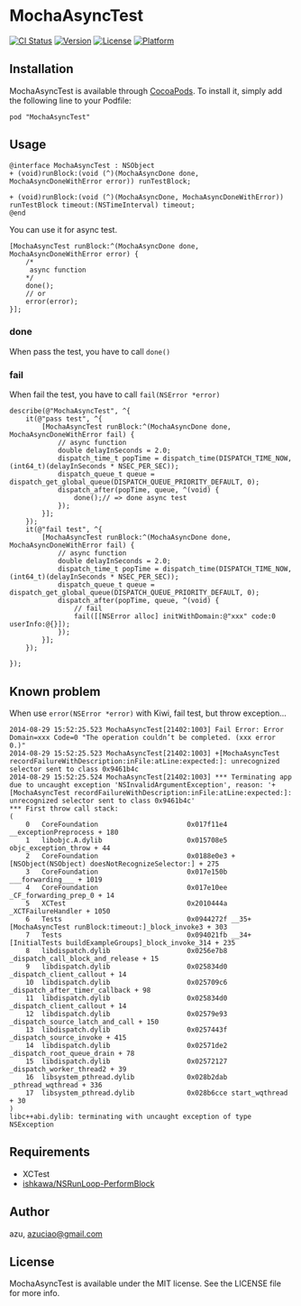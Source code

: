 # MochaAsyncTest

[![CI Status](http://img.shields.io/travis/azu/MochaAsyncTest.svg?style=flat)](https://travis-ci.org/azu/MochaAsyncTest)
[![Version](https://img.shields.io/cocoapods/v/MochaAsyncTest.svg?style=flat)](http://cocoadocs.org/docsets/MochaAsyncTest)
[![License](https://img.shields.io/cocoapods/l/MochaAsyncTest.svg?style=flat)](http://cocoadocs.org/docsets/MochaAsyncTest)
[![Platform](https://img.shields.io/cocoapods/p/MochaAsyncTest.svg?style=flat)](http://cocoadocs.org/docsets/MochaAsyncTest)


## Installation

MochaAsyncTest is available through [CocoaPods](http://cocoapods.org). To install
it, simply add the following line to your Podfile:

    pod "MochaAsyncTest"

## Usage

```objc
@interface MochaAsyncTest : NSObject
+ (void)runBlock:(void (^)(MochaAsyncDone done, MochaAsyncDoneWithError error)) runTestBlock;

+ (void)runBlock:(void (^)(MochaAsyncDone, MochaAsyncDoneWithError)) runTestBlock timeout:(NSTimeInterval) timeout;
@end
```

You can use it for async test.

```objc
[MochaAsyncTest runBlock:^(MochaAsyncDone done, MochaAsyncDoneWithError error) {
    /*
     async function
    */
    done();
    // or
    error(error);
}];
```

### done

When pass the test, you have to call `done()`

### fail

When fail the test, you have to call `fail(NSError *error)`

```objc
describe(@"MochaAsyncTest", ^{
    it(@"pass test", ^{
        [MochaAsyncTest runBlock:^(MochaAsyncDone done, MochaAsyncDoneWithError fail) {
            // async function
            double delayInSeconds = 2.0;
            dispatch_time_t popTime = dispatch_time(DISPATCH_TIME_NOW, (int64_t)(delayInSeconds * NSEC_PER_SEC));
            dispatch_queue_t queue = dispatch_get_global_queue(DISPATCH_QUEUE_PRIORITY_DEFAULT, 0);
            dispatch_after(popTime, queue, ^(void) {
                done();// => done async test
            });
        }];
    });
    it(@"fail test", ^{
        [MochaAsyncTest runBlock:^(MochaAsyncDone done, MochaAsyncDoneWithError fail) {
            // async function
            double delayInSeconds = 2.0;
            dispatch_time_t popTime = dispatch_time(DISPATCH_TIME_NOW, (int64_t)(delayInSeconds * NSEC_PER_SEC));
            dispatch_queue_t queue = dispatch_get_global_queue(DISPATCH_QUEUE_PRIORITY_DEFAULT, 0);
            dispatch_after(popTime, queue, ^(void) {
                // fail
                fail([[NSError alloc] initWithDomain:@"xxx" code:0 userInfo:@{}]);
            });
        }];
    });

});
```

## Known problem

When use `error(NSError *error)` with Kiwi, fail test, but throw exception...

```
2014-08-29 15:52:25.523 MochaAsyncTest[21402:1003] Fail Error: Error Domain=xxx Code=0 "The operation couldn’t be completed. (xxx error 0.)"
2014-08-29 15:52:25.523 MochaAsyncTest[21402:1003] +[MochaAsyncTest recordFailureWithDescription:inFile:atLine:expected:]: unrecognized selector sent to class 0x9461b4c
2014-08-29 15:52:25.524 MochaAsyncTest[21402:1003] *** Terminating app due to uncaught exception 'NSInvalidArgumentException', reason: '+[MochaAsyncTest recordFailureWithDescription:inFile:atLine:expected:]: unrecognized selector sent to class 0x9461b4c'
*** First throw call stack:
(
	0   CoreFoundation                      0x017f11e4 __exceptionPreprocess + 180
	1   libobjc.A.dylib                     0x015708e5 objc_exception_throw + 44
	2   CoreFoundation                      0x0188e0e3 +[NSObject(NSObject) doesNotRecognizeSelector:] + 275
	3   CoreFoundation                      0x017e150b ___forwarding___ + 1019
	4   CoreFoundation                      0x017e10ee _CF_forwarding_prep_0 + 14
	5   XCTest                              0x2010444a _XCTFailureHandler + 1050
	6   Tests                               0x0944272f __35+[MochaAsyncTest runBlock:timeout:]_block_invoke3 + 303
	7   Tests                               0x094021fb __34+[InitialTests buildExampleGroups]_block_invoke_314 + 235
	8   libdispatch.dylib                   0x0256e7b8 _dispatch_call_block_and_release + 15
	9   libdispatch.dylib                   0x025834d0 _dispatch_client_callout + 14
	10  libdispatch.dylib                   0x025709c6 _dispatch_after_timer_callback + 98
	11  libdispatch.dylib                   0x025834d0 _dispatch_client_callout + 14
	12  libdispatch.dylib                   0x02579e93 _dispatch_source_latch_and_call + 150
	13  libdispatch.dylib                   0x0257443f _dispatch_source_invoke + 415
	14  libdispatch.dylib                   0x02571de2 _dispatch_root_queue_drain + 78
	15  libdispatch.dylib                   0x02572127 _dispatch_worker_thread2 + 39
	16  libsystem_pthread.dylib             0x028b2dab _pthread_wqthread + 336
	17  libsystem_pthread.dylib             0x028b6cce start_wqthread + 30
)
libc++abi.dylib: terminating with uncaught exception of type NSException
```


## Requirements

- XCTest
- [ishkawa/NSRunLoop-PerformBlock](https://github.com/ishkawa/NSRunLoop-PerformBlock "ishkawa/NSRunLoop-PerformBlock")

## Author

azu, azuciao@gmail.com

## License

MochaAsyncTest is available under the MIT license. See the LICENSE file for more info.

